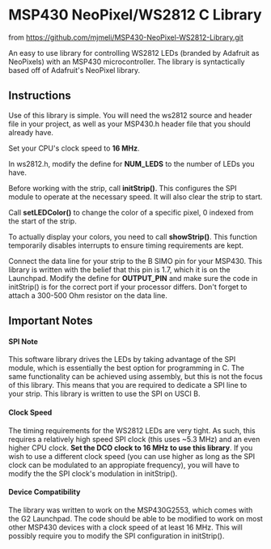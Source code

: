 MSP430 NeoPixel/WS2812 C Library
================================

from https://github.com/mjmeli/MSP430-NeoPixel-WS2812-Library.git

An easy to use library for controlling WS2812 LEDs (branded by Adafruit as NeoPixels) with an MSP430 microcontroller. The library is syntactically based off of Adafruit's NeoPixel library.

## Instructions

Use of this library is simple. You will need the ws2812 source and header file in your project, as well as your MSP430.h header file that you should already have.

Set your CPU's clock speed to **16 MHz**.

In ws2812.h, modify the define for **NUM_LEDS** to the number of LEDs you have.

Before working with the strip, call **initStrip()**. This configures the SPI module to operate at the necessary speed. It will also clear the strip to start.

Call **setLEDColor()** to change the color of a specific pixel, 0 indexed from the start of the strip.

To actually display your colors, you need to call **showStrip()**. This function temporarily disables interrupts to ensure timing requirements are kept.

Connect the data line for your strip to the B SIMO pin for your MSP430. This library is written with the belief that this pin is 1.7, which it is on the Launchpad. Modify the define for **OUTPUT_PIN** and make sure the code in initStrip() is for the correct port if your processor differs. Don't forget to attach a 300-500 Ohm resistor on the data line.

## Important Notes

#### SPI Note

This software library drives the LEDs by taking advantage of the SPI module, which is essentially the best option for programming in C. The same functionality can be achieved using assembly, but this is not the focus of this library. This means that you are required to dedicate a SPI line to your strip. This library is written to use the SPI on USCI B.

#### Clock Speed

The timing requirements for the WS2812 LEDs are very tight. As such, this requires a relatively high speed SPI clock (this uses ~5.3 MHz) and an even higher CPU clock. **Set the DCO clock to 16 MHz to use this library**. If you wish to use a different clock speed (you can use higher as long as the SPI clock can be modulated to an appropiate frequency), you will have to modify the the SPI clock's modulation in initStrip().

#### Device Compatibility

The library was written to work on the MSP430G2553, which comes with the G2 Launchpad. The code should be able to be modified to work on most other MSP430 devices with a clock speed of at least 16 MHz. This will possibly require you to modify the SPI configuration in initStrip().
